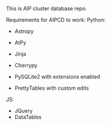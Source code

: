 This is AIP cluster database repo.

Requirements for AIPCD to work:
Python:
* Astropy
* AtPy

* Jinja
* Cherrypy
* PySQLite2 with extensions enabled
* PrettyTables with custom edits

JS:
* JQuery
* DataTables